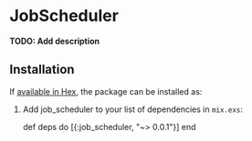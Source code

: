 # JobScheduler

**TODO: Add description**

## Installation

If [available in Hex](https://hex.pm/docs/publish), the package can be installed as:

  1. Add job_scheduler to your list of dependencies in `mix.exs`:

        def deps do
          [{:job_scheduler, "~> 0.0.1"}]
        end
